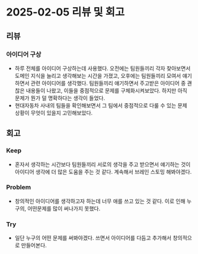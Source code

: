 # 2025-02-05 리뷰 및 회고

## 리뷰
### 아이디어 구상
- 하루 전체를 아이디어 구상하는데 사용했다. 오전에는 팀원들끼리 각자 찾아보면서 도메인 지식을 늘리고 생각해보는 시간을 가졌고, 오후에는 팀원들끼리 모여서 얘기하면서 관련 아이디어를 생각했다. 팀원들끼리 얘기하면서 주고받은 아이디어 중 괜찮은 내용들이 나왔고, 이들을 중점적으로 문제를 구체화시켜보았다. 하지만 아직 문제가 뭔가 덜 명확하다는 생각이 들었다.
- 현대자동차 사내의 팀들을 확인해보면서 그 팀에서 중점적으로 다룰 수 있는 문제 상황이 무엇이 있을지 고민해보았다.

## 회고
### Keep
- 혼자서 생각하는 시간보다 팀원들끼리 서로의 생각을 주고 받으면서 얘기하는 것이 아이디어 생각에 더 많은 도움을 주는 것 같다. 계속해서 브레인 스토밍 해봐야겠다.

### Problem
- 창의적인 아이디어를 생각하고자 하는데 너무 애를 쓰고 있는 것 같다. 이로 인해 누구의, 어떤문제를 많이 써나가지 못했다.

### Try
- 일단 누구의 어떤 문제를 써봐야겠다. 쓰면서 아이디어를 다듬고 추가해서 창의적으로 만들어본다.
